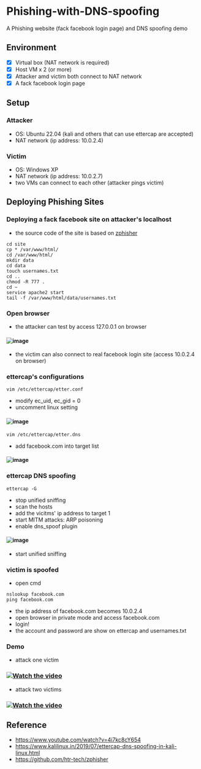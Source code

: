 # Phishing-with-DNS-spoofing
A Phishing website (fack facebook login page) and DNS spoofing demo
## Environment
- [x] Virtual box (NAT network is required)
- [x] Host VM x 2 (or more)
- [x] Attacker amd victim both connect to NAT network
- [X] A fack facebook login page

## Setup
### Attacker 
- OS: Ubuntu 22.04 (kali and others that can use ettercap are accepted)
- NAT network (ip address: 10.0.2.4)

### Victim 
- OS: Windows XP
- NAT network (ip address: 10.0.2.7)
- two VMs can connect to each other (attacker pings victim)


## Deploying Phishing Sites
### Deploying a fack facebook site on attacker's localhost
- the source code of the site is based on [zphisher](https://github.com/htr-tech/zphisher)
```bash=
cd site
cp * /var/www/html/
cd /var/www/html/
mkdir data
cd data
touch usernames.txt  
cd ..
chmod -R 777 .     
cd ~
service apache2 start
tail -f /var/www/html/data/usernames.txt    
```
### Open browser 
- the attacker can test by access 127.0.0.1 on browser
#### ![image](img/fb.png)
- the victim can also connect to real facebook login site (access 10.0.2.4 on browser)

### ettercap's configurations
```bash=
vim /etc/ettercap/etter.conf 
```
- modify ec_uid, ec_gid = 0
- uncomment linux setting
#### ![image](img/conf.png)
```bash=
vim /etc/ettercap/etter.dns 
```
- add facebook.com into target list
#### ![image](img/dnsconf.png)

### ettercap DNS spoofing
```bash=
ettercap -G 
```
- stop unified sniffing 
- scan the hosts
- add the vicitms' ip address to target 1
- start MITM attacks: ARP poisoning
- enable dns_spoof plugin
#### ![image](img/DNS.png)
- start unified sniffing 

### victim is spoofed
- open cmd
```bash=
nslookup facebook.com
ping facebook.com
```
- the ip address of facebook.com becomes 10.0.2.4
- open browser in private mode and access facebook.com
- login!
- the account and password are show on ettercap and usernames.txt 

### Demo 
- attack one victim
### [![Watch the video](img/fb.png)](https://youtu.be/MtasTwbpGYw)
- attack two victims
### [![Watch the video](img/fb.png)](https://youtu.be/0tiLnDpQlVQ)


## Reference
- https://www.youtube.com/watch?v=4i7kc8cY654
- https://www.kalilinux.in/2019/07/ettercap-dns-spoofing-in-kali-linux.html
- https://github.com/htr-tech/zphisher
